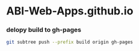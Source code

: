# ABI-Web-Apps.github.io

### delopy build to gh-pages

```bash
git subtree push --prefix build origin gh-pages
```
